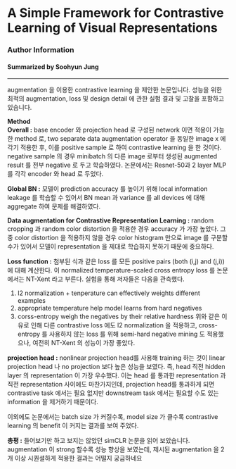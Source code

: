 # A Simple Framework for Contrastive Learning of Visual Representations
### Author Information
#### Summarized by Soohyun Jung
---

augmentation 을 이용한 contrastive learning 을 제안한 논문입니다. 성능을 위한 최적의 augmentation, loss 및 design detail 에 관한 실험 결과 및 고찰을 포함하고 있습니다. 

**Method** \
**Overall :** base encoder 와 projection head 로 구성된 network 이면 적용이 가능한 method 로, two separate data augmentation operator 을 동일한 image x 에 각기 적용한 후, 이를 positive sample 로 하여 contrastive learning 을 한 것이다. negative sample 의 경우 minibatch 의 다른 image 로부터 생성된 augmented result 를 전부 negative 로 두고 학습하였다.
논문에서는 Resnet-50과 2 layer MLP 를 각각 encoder 와 head 로 두었다. 

**Global BN :** 모델이 prediction accuracy 를 높이기 위해 local information leakage 를 학습할 수 있어서 BN mean 과 variance 를 all devices 에 대해 aggregate 하여 문제를 해결하였다.

**Data augmentation for Contrastive Representation Learning :** random cropping 과 random color distortion 을 적용한 경우 accuracy 가 가장 높았다. 그 중 color distortion 을 적용하지 않을 경우 color histogram 만으로 image 를 구분할 수가 있어서 모델이 representation 을 제대로 학습하지 못하기 때문에 중요하다.

**Loss function :** 첨부된 식과 같은 loss 를 모든 positive pairs (both (i,j) and (j,i)) 에 대해 계산한다. 이 normalized temperature-scaled cross entropy loss 를 논문에서는 NT-Xent 라고 부른다. 실험을 통해 저자들은 다음을 관측했다.
1) l2 normalization + tenperature can effectively weights different examples
2) appropriate temperature help model learns from hard negatives
3) corss-entropy weigh the negatives by their relative hardness
위와 같은 이유로 인해 다른 contrastive loss 에도 l2 normalization 을 적용하고, cross-entropy 를 사용하지 않는 loss 를 위해 semi-hard negative mining 도 적용했으나, 여전히 NT-Xent 의 성능이 가장 좋았다.

**projection head :** nonlinear projection head를 사용해 training 하는 것이 linear projection head 나 no projection 보다 높은 성능을 보였다. 즉, head 직전 hidden layer 의 representation 이 가장 우수했다. 이는 head 를 통과한 representation 과 직전 representation 사이에도 마찬가지인데, projection head를 통과하게 되면 contrastive task 에서는 필요 없지만 downstream task 에서는 필요할 수도 있는 information 을 제거하기 때문이다.

이외에도 논문에서는 batch size 가 커질수록, model size 가 클수록 contrastive learning 의 benefit 이 커지는 결과를 보여 주었다.

**총평 :** 들어보기만 하고 보지는 않았던 simCLR 논문을 읽어 보았습니다. augmentation 이 strong 할수록 성능 향상을 보였는데, 제시된 augmentation 을 2개 이상 시퀀셜하게 적용한 결과는 어떨지 궁금하네요
